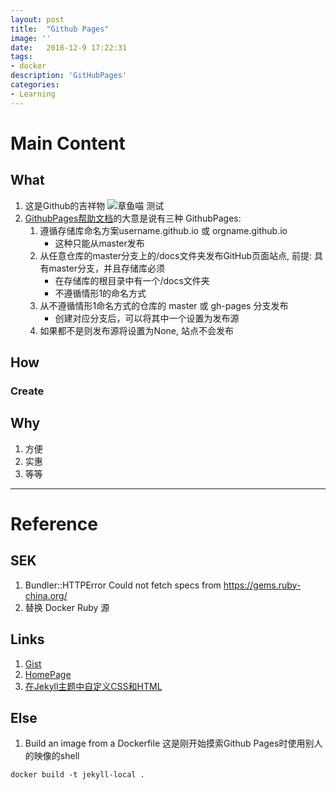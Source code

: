 ```yaml
---
layout: post
title:  "Github Pages"
image: ''
date:   2018-12-9 17:22:31
tags:
- docker
description: 'GitHubPages'
categories:
- Learning
---
```


# Main Content
## What
1. 这是Github的吉祥物
![章鱼喵 测试](/assets/20190518133042898_20975.jpg)
2. [GithubPages帮助文档](https://help.github.com/en/articles/configuring-a-publishing-source-for-github-pages)的大意是说有三种 GithubPages:
    1. 遵循存储库命名方案username.github.io 或 orgname.github.io
        - 这种只能从master发布
    2. 从任意仓库的master分支上的/docs文件夹发布GitHub页面站点, 前提: 具有master分支，并且存储库必须
        - 在存储库的根目录中有一个/docs文件夹
        - 不遵循情形1的命名方式
     3. 从不遵循情形1命名方式的仓库的 master 或 gh-pages 分支发布
         -  创建对应分支后，可以将其中一个设置为发布源
     4. 如果都不是则发布源将设置为None, 站点不会发布

## How
### Create


## Why
1. 方便
2. 实惠
3. 等等

---
# Reference

## SEK
1. Bundler::HTTPError Could not fetch specs from https://gems.ruby-china.org/
2. 替换 Docker Ruby 源

## Links
1. [Gist](https://gist.github.com/SailHe/498aa5fbccb261a3e074a76296fb41d8)
2. [HomePage](https://github.com/sailhe)
3. [在Jekyll主题中自定义CSS和HTML](https://help.github.com/articles/customizing-css-and-html-in-your-jekyll-theme/)

## Else
1. Build an image from a Dockerfile
这是刚开始摸索Github Pages时使用别人的映像的shell
```Shell
docker build -t jekyll-local .
```
